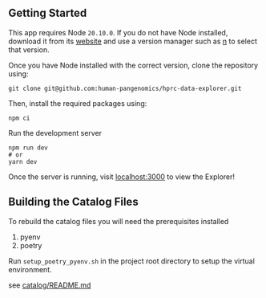 ## Getting Started

This app requires Node `20.10.0`. If you do not have Node installed, download it from its
[website](https://nodejs.org/en/download/package-manager) and use a version manager such as
[n](https://www.npmjs.com/package/n/v/5.0.1) to select that version.

Once you have Node installed with the correct version, clone the repository using:

```shell
git clone git@github.com:human-pangenomics/hprc-data-explorer.git
```

Then, install the required packages using:
```shell
npm ci
```

Run the development server

```shell
npm run dev
# or
yarn dev
```

Once the server is running, visit [localhost:3000](localhost:3000) to view the Explorer!

## Building the Catalog Files

To rebuild the catalog files you will need the prerequisites installed

1. pyenv
2. poetry

Run `setup_poetry_pyenv.sh` in the project root directory to setup the virtual environment.


see [catalog/README.md](catalog/README.md)
